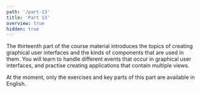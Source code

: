 ```yaml
---
path: '/part-13'
title: 'Part 13'
overview: true
hidden: true
---
```


<!-- Kurssimateriaalin kolmannessatoista osassa opit luomaan graafisia käyttöliittymiä ja tutustut graafisissa käyttöliittymissä käytettäviin käyttöliittymäkomponentteihin. Opit käsittelemään graafisissa käyttöliittymissä tapahtuvia tapahtumia ja harjoittelet useamman näkymän sisältävien graafisten käyttöliittymien luomista. -->

The thirteenth part of the course material introduces the topics of creating graphical user interfaces and the kinds of components that are used in them. You will learn to handle different events that occur in graphical user interfaces, and practise creating applications that contain multiple views.


<please-login></please-login>

<pages-in-this-section></pages-in-this-section>

<!-- Yllä oleva sisällysluettelo sisältää kurssin kolmannentoista osan aihealueet. Kukin kurssin osa on suunniteltu siten, että siinä on työtä yhden viikon ajaksi. Kuhunkin kurssin osaan on hyvä varata reilusti yli kymmenen tuntia aikaa, riippuen aiemmasta tietokoneen käyttökokemuksesta. Ohjelmointia aiemmin kokeilleet saattavat edetä materiaalissa aluksi nopeamminkin. -->

At the moment, only the exercises and key parts of this part are available in English.


<exercises-in-this-section></exercises-in-this-section>
